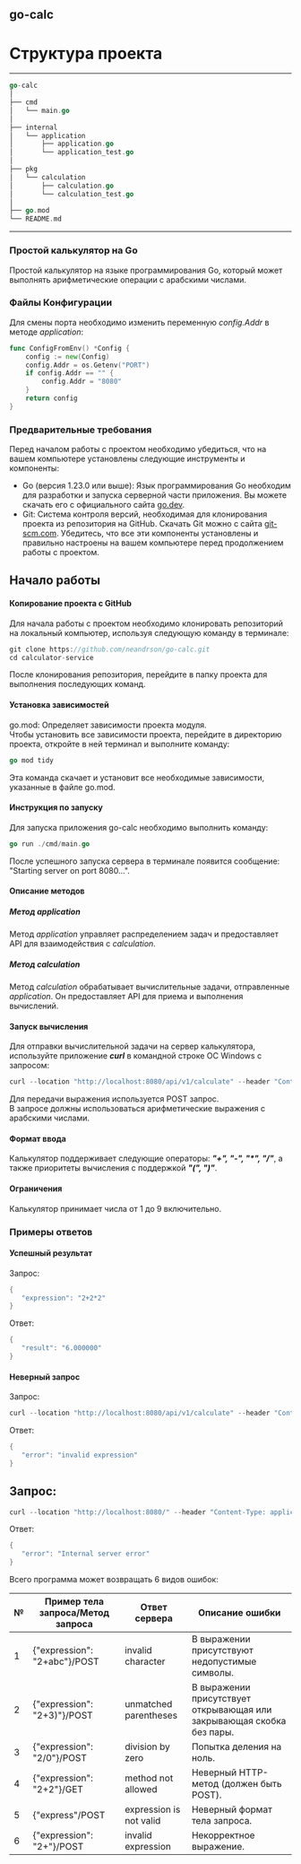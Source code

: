 
## go-calc

# Структура проекта

---
```go
go-calc  
│  
├── cmd  
│   └── main.go  
│  
├── internal  
│   └── application  
│       ├── application.go  
│       └── application_test.go  
│  
├── pkg  
│   └── calculation  
│       ├── calculation.go  
│       └── calculation_test.go  
│  
├── go.mod  
└── README.md
```
---
### Простой калькулятор на Go

Простой калькулятор на языке программирования Go, который может выполнять арифметические операции с арабскими числами.

### Файлы Конфигурации

Для смены порта необходимо изменить переменную *config.Addr* в методе *application*:
```go
func ConfigFromEnv() *Config {
    config := new(Config)  
    config.Addr = os.Getenv("PORT")  
    if config.Addr == "" {  
        config.Addr = "8080"  
    }  
    return config  
}
```
### Предварительные требования
Перед началом работы с проектом необходимо убедиться, что на вашем компьютере установлены следующие инструменты и компоненты:  
- Go (версия 1.23.0 или выше): Язык программирования Go необходим для разработки и запуска серверной части приложения. Вы можете скачать его с официального сайта [go.dev](https://go.dev/).
- Git: Система контроля версий, необходимая для клонирования проекта из репозитория на GitHub. Скачать Git можно с сайта [git-scm.com](https://git-scm.com/).
Убедитесь, что все эти компоненты установлены и правильно настроены на вашем компьютере перед продолжением работы с проектом.
## Начало работы  
#### Копирование проекта с GitHub  
Для начала работы с проектом необходимо клонировать репозиторий на локальный компьютер, используя следующую команду в терминале:
```go
git clone https://github.com/neandrson/go-calc.git  
cd calculator-service
```
После клонирования репозитория, перейдите в папку проекта для выполнения последующих команд.
#### Установка зависимостей  
go.mod: Определяет зависимости проекта модуля.  
Чтобы установить все зависимости проекта, перейдите в директорию проекта, откройте в ней терминал и выполните команду:  
```go
go mod tidy
```
Эта команда скачает и установит все необходимые зависимости, указанные в файле go.mod.
#### Инструкция по запуску  
Для запуска приложения go-calc необходимо выполнить команду:  
```go
go run ./cmd/main.go
```
После успешного запуска сервера в терминале появится сообщение: "Starting server on port 8080...".
#### Описание методов  
##### ***Метод application***  
Метод *application* управляет распределением задач и предоставляет API для взаимодействия с *calculation*.  
##### ***Метод calculation***  
Метод *calculation* обрабатывает вычислительные задачи, отправленные *application*. Он предоставляет API для приема и выполнения вычислений.
#### Запуск вычисления  
Для отправки вычислительной задачи на сервер калькулятора, используйте приложение ***curl*** в командной строке ОС Windows с запросом:
```go
curl --location "http://localhost:8080/api/v1/calculate" --header "Content-Type: application/json" --data "{ \"expression\": \"2+2*2\" }"
```
Для передачи выражения используется POST запрос.  
В запросе должны использоваться арифметические выражения с арабскими числами.  
#### Формат ввода  
Калькулятор поддерживает следующие операторы: ***"+", "-", "\*", "/"***, а также приоритеты вычисления с поддержкой ***"(", ")"***.
#### Ограничения
Калькулятор принимает числа от 1 до 9 включительно.   
### Примеры ответов  
#### Успешный результат
Запрос:
```go
{  
   "expression": "2+2*2"
}
```
Ответ:
```go
{
   "result": "6.000000"
}
```

#### Неверный запрос
Запрос:
```go
curl --location "http://localhost:8080/api/v1/calculate" --header "Content-Type: application/json" --data "{ \"expression\": \"2+2+\" }"
```
Ответ:
```go
{
   "error": "invalid expression"
}
```
Запрос:
---
```go
curl --location "http://localhost:8080/" --header "Content-Type: application/json" --data "{ \"expression\": \"2+2*2\" }"
```
Ответ:
```go
{
   "error": "Internal server error"
}
```
Всего программа может возвращать 6 видов ошибок:

<table>
	<thead>
		<tr>
			<th>№</th>
			<th>Пример тела запроса/Метод запроса</th>
			<th>Ответ сервера</th>
			<th>Описание ошибки</th>
		</tr>
	</thead>
	<tbody>
		<tr>
			<td>1</td>
			<td>{"expression": "2+abc"}/POST</td>
			<td>invalid character</td>
			<td>В выражении присутствуют недопустимые символы.</td>
		</tr>
		<tr>
			<td>2</td>
			<td>{"expression": "2+3)"}/POST</td>
			<td>unmatched parentheses</td>
			<td>В выражении присутствует открывающая или закрывающая скобка без пары.</td>
		</tr>
		<tr>
			<td>3</td>
			<td>{"expression": "2/0"}/POST</td>
			<td>division by zero</td>
			<td>Попытка деления на ноль.</td>
		</tr>
		<tr>
			<td>4</td>
			<td>{"expression": "2+2"}/GET</td>
			<td>method not allowed</td>
			<td>Неверный HTTP-метод (должен быть POST).</td>
		</tr>
		<tr>
			<td>5</td>
			<td>{"express"/POST</td>
			<td>expression is not valid</td>
			<td>Неверный формат тела запроса.</td>
		</tr>
		<tr>
			<td>6</td>
			<td>{"expression": "2+"}/POST</td>
			<td>invalid expression</td>
			<td>Некорректное выражение.</td>
		</tr>
	</tbody>
</table>
